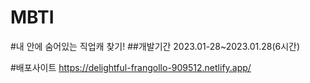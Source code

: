# MBTI
#내 안에 숨어있는 직업캐 찾기!
##개발기간 2023.01-28~2023.01.28(6시간)

#배포사이트
<https://delightful-frangollo-909512.netlify.app/>
